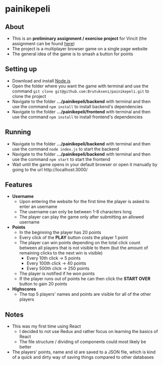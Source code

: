 # painikepeli

## About
- This is an **preliminary assignment / exercise project** for Vincit (the assignment can be found [here](https://koodarijahti.fi/Ennakkotehtava_2020_Painikepeli.pdf))
- The project is a multiplayer browser game on a single page website
- The general idea of the game is to smash a button for points

## Setting up
- Download and install [Node.js](https://nodejs.org/en/download/)
- Open the folder where you want the game with terminal and use the command `git clone git@github.com:Brutukseni/painikepeli.git` to clone the project
- Navigate to the folder **.../painikepeli/backend** with terminal and then use the command `npm install` to install backend's dependencies
- Navigate to the folder **.../painikepeli/frontend** with terminal and then use the command `npm install` to install frontend's dependencies

## Running
- Navigate to the folder **.../painikepeli/backend** with terminal and then use the command `node index.js` to start the backend
- Navigate to the folder **.../painikepeli/backend** with terminal and then use the command `npm start` to start the frontend
- Wait until the game opens in your default browser or open it manually by going to the url http://localhost:3000/

## Features
- **Username**
  - Upon entering the website for the first time the player is asked to enter an username
  - The username can only be between 1-8 characters long
  - The player can play the game only after submitting an allowed username
- **Points**
  - In the beginning the player has 20 points
  - Every click of the **PLAY** button costs the player 1 point
  - The player can win points depending on the total click count between all players that is not visible to them (but the amount of remaining clicks to the next win is visible)
    - Every 10th click -> 5 points
    - Every 100th click -> 40 points
    - Every 500th click -> 250 points
  - The player is notified if he won points
  - If the player runs out of points he can then click the **START OVER** button to gain 20 points
- **Highscores**
  - The top 5 players' names and points are visible for all of the other players
  
## Notes
- This was my first time using React
  - I decided to not use Redux and rather focus on learning the basics of React
  - The file structure / dividing of components could most likely be better
- The players' points, name and id are saved to a JSON file, which is kind of a quick and dirty way of saving things compared to other databases
